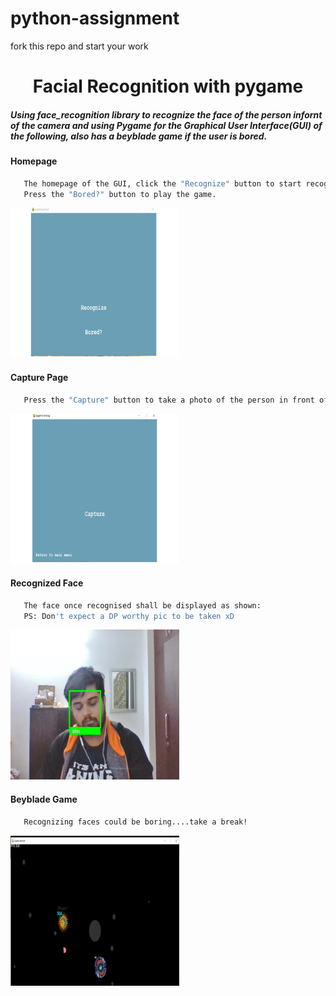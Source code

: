 # python-assignment

fork this repo and start your work 

<h1 align="center">Facial Recognition with pygame</h1>
 <h5 align = "left">Using face_recognition library to recognize the face of the person infornt of the camera and using Pygame for the Graphical User Interface(GUI) of the following, also has a beyblade game if the user is bored.
</h5>

#### Homepage
```sh
   The homepage of the GUI, click the "Recognize" button to start recognizing 
   Press the "Bored?" button to play the game.
 ```
 <img src="assets/gui.jpg" alt="FACE RECOG" width = 270px, height = 240px></a>
</div>

#### Capture Page
```sh
   Press the "Capture" button to take a photo of the person in front of the camera which shall then be analyzed
 ```
 <img src="assets/gui2.jpg" alt="FACE RECOG" width = 270px, height = 240px></a>
</div>

#### Recognized Face
```sh
   The face once recognised shall be displayed as shown: 
   PS: Don't expect a DP worthy pic to be taken xD
 ```
 <img src="assets/aah.jpg" alt="FACE RECOG" width = 270px, height = 240px></a>
</div>

#### Beyblade Game
```sh
   Recognizing faces could be boring....take a break!
 ```
 <img src="assets/bey.jpg" alt="FACE RECOG" width = 270px, height = 240px></a>
</div>
